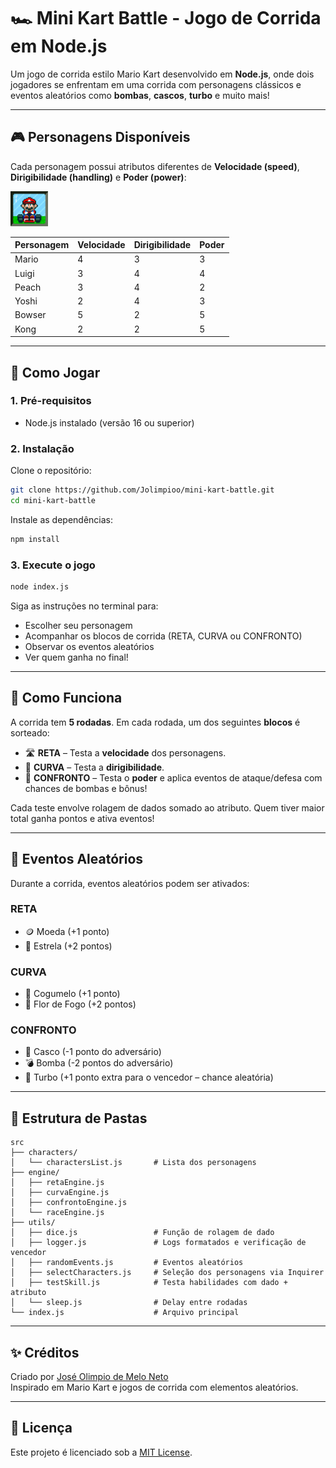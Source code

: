 
# 🏎️ Mini Kart Battle - Jogo de Corrida em Node.js

Um jogo de corrida estilo Mario Kart desenvolvido em **Node.js**, onde dois jogadores se enfrentam em uma corrida com personagens clássicos e eventos aleatórios como **bombas**, **cascos**, **turbo** e muito mais!

---

## 🎮 Personagens Disponíveis

Cada personagem possui atributos diferentes de **Velocidade (speed)**, **Dirigibilidade (handling)** e **Poder (power)**:

<img src="./docs/header.gif" alt="Mario Kart" width="60" heigth="60">

| Personagem | Velocidade | Dirigibilidade | Poder |
|------------|------------|----------------|--------|
| Mario      | 4          | 3              | 3      |
| Luigi      | 3          | 4              | 4      |
| Peach      | 3          | 4              | 2      |
| Yoshi      | 2          | 4              | 3      |
| Bowser     | 5          | 2              | 5      |
| Kong       | 2          | 2              | 5      |

---

## 🚀 Como Jogar

### 1. Pré-requisitos

- Node.js instalado (versão 16 ou superior)

### 2. Instalação

Clone o repositório:

```bash
git clone https://github.com/Jolimpioo/mini-kart-battle.git
cd mini-kart-battle
```

Instale as dependências:

```bash
npm install
```

### 3. Execute o jogo

```bash
node index.js
```

Siga as instruções no terminal para:

- Escolher seu personagem
- Acompanhar os blocos de corrida (RETA, CURVA ou CONFRONTO)
- Observar os eventos aleatórios
- Ver quem ganha no final!

---

## 🧠 Como Funciona

A corrida tem **5 rodadas**. Em cada rodada, um dos seguintes **blocos** é sorteado:

- 🛣️ **RETA** – Testa a **velocidade** dos personagens.
- 🔄 **CURVA** – Testa a **dirigibilidade**.
- 🥊 **CONFRONTO** – Testa o **poder** e aplica eventos de ataque/defesa com chances de bombas e bônus!

Cada teste envolve rolagem de dados somado ao atributo. Quem tiver maior total ganha pontos e ativa eventos!

---

## 🎲 Eventos Aleatórios

Durante a corrida, eventos aleatórios podem ser ativados:

### RETA

- 🪙 Moeda (+1 ponto)
- 🌟 Estrela (+2 pontos)

### CURVA

- 🍄 Cogumelo (+1 ponto)
- 🌻 Flor de Fogo (+2 pontos)

### CONFRONTO

- 🐢 Casco (-1 ponto do adversário)
- 💣 Bomba (-2 pontos do adversário)
- 🚀 Turbo (+1 ponto extra para o vencedor – chance aleatória)

---

## 📁 Estrutura de Pastas

```
src
├── characters/
│   └── charactersList.js       # Lista dos personagens
├── engine/
│   ├── retaEngine.js
│   ├── curvaEngine.js
│   ├── confrontoEngine.js
│   └── raceEngine.js
├── utils/
│   ├── dice.js                 # Função de rolagem de dado
│   ├── logger.js               # Logs formatados e verificação de vencedor
│   ├── randomEvents.js         # Eventos aleatórios
│   ├── selectCharacters.js     # Seleção dos personagens via Inquirer
│   ├── testSkill.js            # Testa habilidades com dado + atributo
│   └── sleep.js                # Delay entre rodadas
└── index.js                    # Arquivo principal
```

---

## ✨ Créditos

Criado por [José Olimpio de Melo Neto](https://github.com/Jolimpioo)  
Inspirado em Mario Kart e jogos de corrida com elementos aleatórios.

---

## 📜 Licença

Este projeto é licenciado sob a [MIT License](LICENSE).

